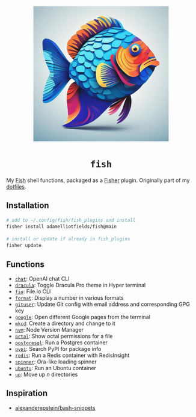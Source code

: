 <div align="center">
  <!-- Illustration of an underwater haven where the sand is etched with bright, neon circuit motifs. Schools of robot-like fish with a metallic luster navigate amidst fluorescent marine plants. A radiant shell opens, standing out as a guiding light for the marine tech realm. -->
  <img src="./fish.jpg" width="360" height="360" alt="Digital illustration of a blue fish" />
  <h1><code>fish</code></h1>
</div>

My [Fish](https://github.com/fish-shell/fish-shell) shell functions, packaged as a [Fisher](https://github.com/jorgebucaran/fisher) plugin. Originally part of my [dotfiles](https://github.com/adamelliotfields/dotfiles).

## Installation

```sh
# add to ~/.config/fish/fish_plugins and install
fisher install adamelliotfields/fish@main

# install or update if already in fish_plugins
fisher update
```

## Functions

- [`chat`](./functions/chat.fish): OpenAI chat CLI
- [`dracula`](./functions/dracula.fish): Toggle Dracula Pro theme in Hyper terminal
- [`fio`](./functions/fio.fish): File.io CLI
- [`format`](./functions/format.fish): Display a number in various formats
- [`gituser`](./functions/gituser.fish): Update Git config with email address and corresponding GPG key
- [`google`](./functions/google.fish): Open different Google pages from the terminal
- [`mkcd`](./functions/mkcd.fish): Create a directory and change to it
- [`nvm`](./functions/nvm.fish): Node Version Manager
- [`octal`](./functions/octal.fish): Show octal permissions for a file
- [`postgresql`](./functions/postgresql.fish): Run a Postgres container
- [`pypi`](./functions/pypi.fish): Search PyPI for package info
- [`redis`](./functions/redis.fish): Run a Redis container with RedisInsight
- [`spinner`](./functions/spinner.fish): Ora-like loading spinner
- [`ubuntu`](./functions/ubuntu.fish): Run an Ubuntu container
- [`up`](./functions/up.fish): Move up $n$ directories

## Inspiration

- [alexanderepstein/bash-snippets](https://github.com/alexanderepstein/Bash-Snippets)
